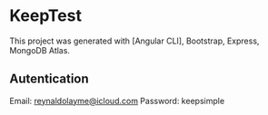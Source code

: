 # KeepTest

This project was generated with [Angular CLI], Bootstrap, Express, MongoDB Atlas.

## Autentication

Email: reynaldolayme@icloud.com
Password: keepsimple